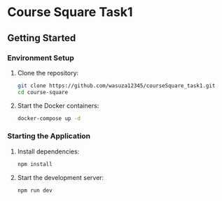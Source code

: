 # Course Square Task1

## Getting Started

### Environment Setup
1. Clone the repository:
   ```bash
   git clone https://github.com/wasuza12345/courseSquare_task1.git
   cd course-square
   ```

2. Start the Docker containers:
   ```bash
   docker-compose up -d
   ```

### Starting the Application
1. Install dependencies:
   ```bash
   npm install
   ```

2. Start the development server:
   ```bash
   npm run dev
   ```
